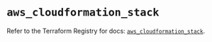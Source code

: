 # `aws_cloudformation_stack`

Refer to the Terraform Registry for docs: [`aws_cloudformation_stack`](https://registry.terraform.io/providers/hashicorp/aws/5.74.0/docs/resources/cloudformation_stack).
